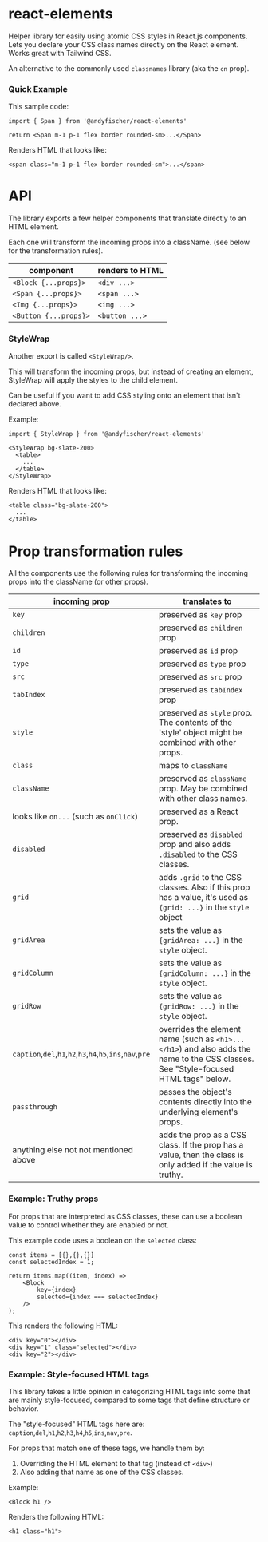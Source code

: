 
# react-elements #

Helper library for easily using atomic CSS styles in React.js components.
Lets you declare your CSS class names directly on the React element. Works great with Tailwind CSS.

An alternative to the commonly used `classnames` library (aka the `cn` prop).

### Quick Example ###

This sample code:

    import { Span } from '@andyfischer/react-elements'

    return <Span m-1 p-1 flex border rounded-sm>...</Span>

Renders HTML that looks like:

    <span class="m-1 p-1 flex border rounded-sm">...</span>

# API #

The library exports a few helper components that translate directly to an HTML element.

Each one will transform the incoming props into a className. (see below for the transformation rules).

| component | renders to HTML |
| --------- | --------------- |
| `<Block {...props}>` | `<div ...>`         |
| `<Span {...props}>` | `<span ...>`         |
| `<Img {...props}>` | `<img ...>`         |
| `<Button {...props}>` | `<button ...>`         |

### StyleWrap

Another export is called `<StyleWrap/>`.

This will transform the incoming props, but instead of creating an element, StyleWrap will
apply the styles to the child element.

Can be useful if you want to add CSS styling onto an element that isn't declared above.

Example:

    import { StyleWrap } from '@andyfischer/react-elements'

    <StyleWrap bg-slate-200>
      <table>
        ...
      </table>
    </StyleWrap>

Renders HTML that looks like:

    <table class="bg-slate-200">
      ...
    </table>

# Prop transformation rules #

All the components use the following rules for transforming the incoming props into the className (or other props).

| incoming prop | translates to |
| ------------- | ------------- |
| `key`         | preserved as `key` prop    |
| `children`    | preserved as `children` prop    |
| `id`          | preserved as `id` prop |
| `type`        | preserved as `type` prop |
| `src`         | preserved as `src` prop |
| `tabIndex`    | preserved as `tabIndex` prop |
| `style`       | preserved as `style` prop. The contents of the 'style' object might be combined with other props. |
| `class`       | maps to `className` |
| `className`   | preserved as `className` prop. May be combined with other class names. |
| looks like `on...` (such as `onClick`) | preserved as a React prop. |
| `disabled`    | preserved as `disabled` prop and also adds `.disabled` to the CSS classes. |
| `grid`        | adds `.grid` to the CSS classes. Also if this prop has a value, it's used as `{grid: ...}` in the `style` object |
| `gridArea`    | sets the value as `{gridArea: ...}` in the `style` object. |
| `gridColumn`    | sets the value as `{gridColumn: ...}` in the `style` object. |
| `gridRow`    | sets the value as `{gridRow: ...}` in the `style` object. |
| `caption`,`del`,`h1`,`h2`,`h3`,`h4`,`h5`,`ins`,`nav`,`pre`  | overrides the element name (such as `<h1>...</h1>`) and also adds the name to the CSS classes. See "Style-focused HTML tags" below. |
| `passthrough` | passes the object's contents directly into the underlying element's props. |
| anything else not not mentioned above | adds the prop as a CSS class. If the prop has a value, then the class is only added if the value is truthy. |

### Example: Truthy props ###

For props that are interpreted as CSS classes, these can use a boolean value to control whether they are enabled or not.

This example code uses a boolean on the `selected` class:

    const items = [{},{},{}]
    const selectedIndex = 1;

    return items.map((item, index) =>
        <Block
            key={index}
            selected={index === selectedIndex}
        />
    );

This renders the following HTML:

    <div key="0"></div>
    <div key="1" class="selected"></div>
    <div key="2"></div>

### Example: Style-focused HTML tags ###

This library takes a little opinion in categorizing HTML tags into some that are mainly style-focused, compared to some tags that define structure or behavior.

The "style-focused" HTML tags here are: `caption`,`del`,`h1`,`h2`,`h3`,`h4`,`h5`,`ins`,`nav`,`pre`.

For props that match one of these tags, we handle them by:

 1) Overriding the HTML element to that tag (instead of `<div>`)
 2) Also adding that name as one of the CSS classes.

Example:

    <Block h1 />

Renders the following HTML:

    <h1 class="h1">
